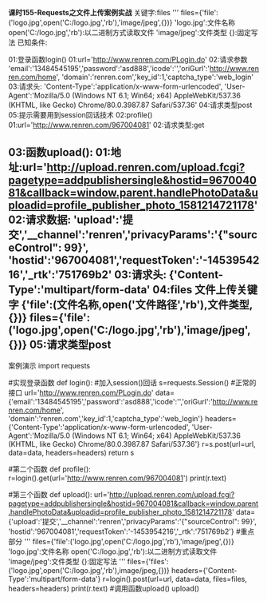 **课时155-Requests之文件上传案例实战**
关键字:files
'''
	files={'file':('logo.jpg',open('C:/logo.jpg','rb'),'image/jpeg',{})}
		'logo.jpg':文件名称
		open('C:/logo.jpg','rb'):以二进制方式读取文件
		'image/jpeg':文件类型
		{}:固定写法
已知条件:

01:登录函数login()
   01:url='http://www.renren.com/PLogin.do'
   02:请求参数
	'email':'13484545195','password':'asd888','icode':'','oriGurl':'http://www.renren.com/home',
	      'domain':'renren.com','key_id':1,'captcha_type':'web_login'
   03:请求头:
	'Content-Type':'application/x-www-form-urlencoded',
	         'User-Agent':'Mozilla/5.0 (Windows NT 6.1; Win64; x64) AppleWebKit/537.36 (KHTML, like Gecko) Chrome/80.0.3987.87 Safari/537.36'
   04:请求类型post
   05:提示需要用到session回话技术
02:profile()
	01:url='http://www.renren.com/967004081'
	02:请求类型:get

03:函数upload():
	01:地址:url='http://upload.renren.com/upload.fcgi?pagetype=addpublishersingle&hostid=967004081&callback=window.parent.handlePhotoData&uploadid=profile_publisher_photo_1581214721178'
	02:请求数据:
		'upload':'提交','__channel':'renren','privacyParams':'{"sourceControl": 99}',
	      'hostid':'967004081','requestToken':'-1453954216','_rtk':'751769b2'
	03:请求头:
		{'Content-Type':'multipart/form-data'
	04:files 文件上传关键字	{'file':(文件名称,open('文件路径','rb'),文件类型,{})}
		files={'file':('logo.jpg',open('C:/logo.jpg','rb'),'image/jpeg',{})}
	05:请求类型post
----------------------------------------------------------------------------------
案例演示
import requests

#实现登录函数
def login():
	#加入session()回话
	s=requests.Session()
	#正常的接口
	url='http://www.renren.com/PLogin.do'
	data={'email':'13484545195','password':'asd888','icode':'','oriGurl':'http://www.renren.com/home',
	      'domain':'renren.com','key_id':1,'captcha_type':'web_login'}
	headers={'Content-Type':'application/x-www-form-urlencoded',
	         'User-Agent':'Mozilla/5.0 (Windows NT 6.1; Win64; x64) AppleWebKit/537.36 (KHTML, like Gecko) Chrome/80.0.3987.87 Safari/537.36'}
	r=s.post(url=url,
	         data=data,
	         headers=headers)
	return s

#第二个函数
def profile():
	r=login().get(url='http://www.renren.com/967004081')
	print(r.text)

#第三个函数
def upload():
	url='http://upload.renren.com/upload.fcgi?pagetype=addpublishersingle&hostid=967004081&callback=window.parent.handlePhotoData&uploadid=profile_publisher_photo_1581214721178'
	data={'upload':'提交','__channel':'renren','privacyParams':'{"sourceControl": 99}',
	      'hostid':'967004081','requestToken':'-1453954216','_rtk':'751769b2'}
	#重点部分
	'''
	files={'file':('logo.jpg',open('C:/logo.jpg','rb'),'image/jpeg',{})}
	'logo.jpg':文件名称
	open('C:/logo.jpg','rb'):以二进制方式读取文件
	'image/jpeg':文件类型
	{}:固定写法
	'''
	files={'files':('logo.jpg',open('C:/logo.jpg','rb'),image/jpeg,{})}
	headers={'Content-Type':'multipart/form-data'}
	r=login().post(url=url,
	               data=data,
	               files=files,
	               headers=headers)
	print(r.text)
#调用函数upload()
upload()
